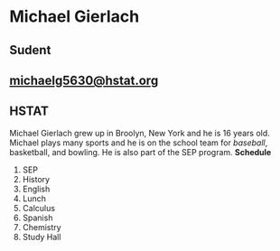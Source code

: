#  Michael Gierlach 
  ## Sudent
## michaelg5630@hstat.org
 ## HSTAT
Michael Gierlach grew up in Broolyn, New York and he is 16 years old. Michael plays many sports and he is on the school team for _baseball_, basketball, and bowling. He is also part of the SEP program.
**Schedule**
1. SEP
2. History
3. English
4. Lunch
5. Calculus
6. Spanish
7. Chemistry
8. Study Hall